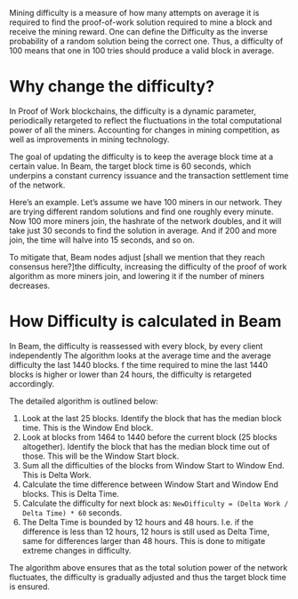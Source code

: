 Mining difficulty is a measure of how many attempts on average it is required to find the proof-of-work solution required to mine a block and receive the mining reward.
One can define the Difficulty as the inverse probability of a random solution being the correct one. Thus, a difficulty of 100 means that one in 100 tries should produce a valid block in average.

# Why change the difficulty?

In Proof of Work blockchains, the difficulty is a dynamic parameter, periodically retargeted to reflect the fluctuations in the total computational power of all the miners. Accounting for changes in mining competition, as well as improvements in mining technology.

The goal of updating the difficulty is to keep the average block time at a certain value. In Beam, the target block time is 60 seconds, which underpins a constant currency issuance and the transaction settlement time of the network.

Here’s an example. Let’s assume we have 100 miners in our network. They are trying different random solutions and find one roughly every minute. Now 100 more miners join, the hashrate of the network doubles, and it will take just 30 seconds to find the solution in average. And if 200 and more join, the time will halve into 15 seconds, and so on. 

To mitigate that, Beam nodes adjust [shall we mention that they reach consensus here?]the difficulty, increasing the difficulty of the proof of work algorithm as more miners join, and lowering it if the number of miners decreases.

# How Difficulty is calculated in Beam

In Beam, the difficulty is reassessed with every block, by every client independently
The algorithm looks at the average time and the average difficulty the last 1440 blocks. f the time required to mine the last 1440 blocks is higher or lower than 24 hours, the difficulty is retargeted accordingly. 

The detailed algorithm is outlined below:

1. Look at the last 25 blocks. Identify the block that has the median block time. This is the Window End block.
1. Look at blocks from 1464 to 1440 before the current block (25 blocks altogether). Identify the block that has the median block time out of those. This will be the Window Start block.
1. Sum all the difficulties of the blocks from Window Start to Window End. This is Delta Work.
1. Calculate the time difference between Window Start and Window End blocks. This is Delta Time.
1. Calculate the difficulty for next block as: `NewDifficulty = (Delta Work / Delta Time) * 60` seconds.
1. The Delta Time is bounded by 12 hours and 48 hours. I.e. if the difference is less than 12 hours, 12 hours is still used as Delta Time, same for differences larger than 48 hours. This is done to mitigate extreme changes in difficulty.

The algorithm above ensures that as the total solution power of the network fluctuates, the difficulty is gradually adjusted and thus the target block time is ensured.



